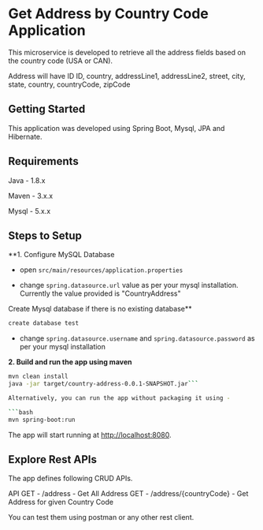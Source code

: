 # Get Address by Country Code Application

This microservice is developed to retrieve all the address fields based on the country code (USA or CAN).

Address will have ID  ID, country, addressLine1, addressLine2, street, city, state, country, countryCode, zipCode

## Getting Started

This application was developed using Spring Boot, Mysql, JPA and Hibernate.

## Requirements

Java - 1.8.x

Maven - 3.x.x

Mysql - 5.x.x

## Steps to Setup

**1. Configure MySQL Database

+ open `src/main/resources/application.properties`

+ change `spring.datasource.url` value as per your mysql installation. Currently the value provided is "CountryAddress"

Create Mysql database if there is no existing database**
```bash
create database test
```

+ change `spring.datasource.username` and `spring.datasource.password` as per your mysql installation

**2. Build and run the app using maven**

```bash
mvn clean install
java -jar target/country-address-0.0.1-SNAPSHOT.jar```

Alternatively, you can run the app without packaging it using -

```bash
mvn spring-boot:run
```

The app will start running at <http://localhost:8080>.

## Explore Rest APIs

The app defines following CRUD APIs.

API
GET - /address - Get All Address
GET - /address/{countryCode} - Get Address for given Country Code


You can test them using postman or any other rest client.

